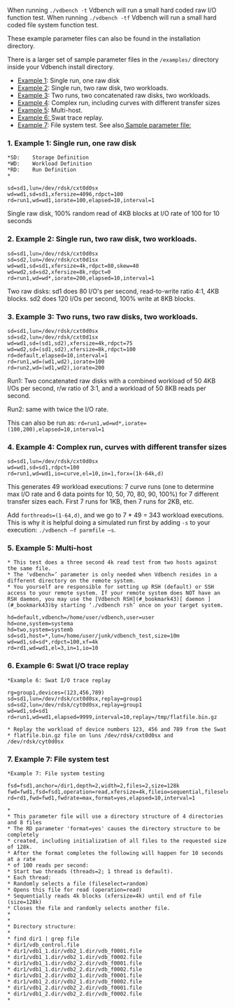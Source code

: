 When running `./vdbench -t` Vdbench will run a small hard coded raw I/O function test. When running `./vdbench -tf`  Vdbench will run a small hard coded file system function test.

 These example parameter files can also be found in the installation directory.

There is a larger set of sample parameter files in the `/examples/` directory inside your Vdbench install directory.

- [Example 1](#_bookmark217): Single run, one raw disk
- [Example 2](#_bookmark219): Single run, two raw disk, two workloads.
- [Example 3](#_bookmark221): Two runs, two concatenated raw disks, two workloads.
- [Example 4](#_bookmark223): Complex run, including curves with different transfer sizes
- [Example 5](#_bookmark225): Multi-host.
- [Example 6: ](#_bookmark227)Swat trace replay.
- [Example 7](#_bookmark229): File system test. See also[ Sample parameter file:](#_bookmark156)

 

### 1. Example 1: Single run, one raw disk

```shell
*SD:	Storage Definition
*WD:	Workload Definition
*RD:	Run Definition
* 

sd=sd1,lun=/dev/rdsk/cxt0d0sx
wd=wd1,sd=sd1,xfersize=4096,rdpct=100
rd=run1,wd=wd1,iorate=100,elapsed=10,interval=1
```

Single raw disk, 100% random read of 4KB blocks at I/O rate of 100 for 10 seconds

 

### 2. Example 2: Single run, two raw disk, two workloads.

```shell
sd=sd1,lun=/dev/rdsk/cxt0d0sx
sd=sd2,lun=/dev/rdsk/cxt0d1sx
wd=wd1,sd=sd1,xfersize=4k,rdpct=80,skew=40
wd=wd2,sd=sd2,xfersize=8k,rdpct=0
rd=run1,wd=wd*,iorate=200,elapsed=10,interval=1
```

Two raw disks: sd1 does 80 I/O's per second, read-to-write ratio 4:1, 4KB blocks. sd2 does 120 I/Os per second, 100% write at 8KB blocks.

 

### 3. Example 3: Two runs, two raw disks, two workloads.

```shell
sd=sd1,lun=/dev/rdsk/cxt0d0sx
sd=sd2,lun=/dev/rdsk/cxt0d1sx
wd=wd1,sd=(sd1,sd2),xfersize=4k,rdpct=75
wd=wd2,sd=(sd1,sd2),xfersize=8k,rdpct=100
rd=default,elapsed=10,interval=1
rd=run1,wd=(wd1,wd2),iorate=100
rd=run2,wd=(wd1,wd2),iorate=200
```

Run1: Two concatenated raw disks with a combined workload of 50 4KB I/Os per second, r/w ratio of 3:1, and a workload of 50 8KB reads per second.

Run2: same with twice the I/O rate.

This can also be run as: `rd=run1,wd=wd*,iorate=(100,200),elapsed=10,interval=1`

 

### 4. Example 4: Complex run, curves with different transfer sizes

```shell
sd=sd1,lun=/dev/rdsk/cxt0d0sx
wd=wd1,sd=sd1,rdpct=100
rd=run1,wd=wd1,io=curve,el=10,in=1,forx=(1k-64k,d)
```

This generates 49 workload executions: 7 curve runs (one to determine max I/O rate and 6 data points for 10, 50, 70, 80, 90, 100%) for 7 different transfer sizes each. First 7 runs for 1KB, then 7 runs for 2KB, etc.

Add `forthreads=(1-64,d)`, and we go to 7 * 49 = 343 workload executions. This is why it is helpful doing a simulated run first by adding `-s` to your execution: `./vdbench –f parmfile –s`.

 

### 5. Example 5: Multi-host

```shell
* This test does a three second 4k read test from two hosts against the same file.
* The ‘vdbench=’ parameter is only needed when Vdbench resides in a different directory on the remote system.
* You yourself are responsible for setting up RSH (default) or SSH access to your remote system. If your remote system does NOT have an RSH daemon, you may use the [Vdbench RSH](#_bookmark43)[ daemon ](#_bookmark43)by starting ‘./vdbench rsh’ once on your target system.

hd=default,vdbench=/home/user/vdbench,user=user
hd=one,system=systema
hd=two,system=systemb
sd=sd1,host=*,lun=/home/user/junk/vdbench_test,size=10m
wd=wd1,sd=sd*,rdpct=100,xf=4k
rd=rd1,wd=wd1,el=3,in=1,io=10
```

 

### 6. Example 6: Swat I/O trace replay 

```shell
*Example 6: Swat I/O trace replay

rg=group1,devices=(123,456,789)
sd=sd1,lun=/dev/rdsk/cxt0d0sx,replay=group1
sd=sd2,lun=/dev/rdsk/cyt0d0sx,replay=group1 
wd=wd1,sd=sd1
rd=run1,wd=wd1,elapsed=9999,interval=10,replay=/tmp/flatfile.bin.gz

* Replay the workload of device numbers 123, 456 and 789 from the Swat
* flatfile.bin.gz file on luns /dev/rdsk/cxt0d0sx and /dev/rdsk/cyt0d0sx
```

 

### 7. Example 7: File system test

```shell
*Example 7: File system testing 

fsd=fsd1,anchor=/dir1,depth=2,width=2,files=2,size=128k
fwd=fwd1,fsd=fsd1,operation=read,xfersize=4k,fileio=sequential,fileselect=random,threads=2 rd=rd1,fwd=fwd1,fwdrate=max,format=yes,elapsed=10,interval=1

*
* This parameter file will use a directory structure of 4 directories and 8 files
* The RD parameter 'format=yes' causes the directory structure to be completely
* created, including initialization of all files to the requested size of 128k.
* After the format completes the following will happen for 10 seconds at a rate
* of 100 reads per second:
* Start two threads (threads=2; 1 thread is default).
* Each thread:
* Randomly selects a file (fileselect=random)
* Opens this file for read (operation=read)
* Sequentially reads 4k blocks (xfersize=4k) until end of file (size=128k)
* Closes the file and randomly selects another file.
*
*
* Directory structure:
*
* find dir1 | grep file
* dir1/vdb_control.file
* dir1/vdb1_1.dir/vdb2_1.dir/vdb_f0001.file
* dir1/vdb1_1.dir/vdb2_1.dir/vdb_f0002.file
* dir1/vdb1_1.dir/vdb2_2.dir/vdb_f0001.file
* dir1/vdb1_1.dir/vdb2_2.dir/vdb_f0002.file
* dir1/vdb1_2.dir/vdb2_1.dir/vdb_f0001.file
* dir1/vdb1_2.dir/vdb2_1.dir/vdb_f0002.file
* dir1/vdb1_2.dir/vdb2_2.dir/vdb_f0001.file
* dir1/vdb1_2.dir/vdb2_2.dir/vdb_f0002.file
*
```

